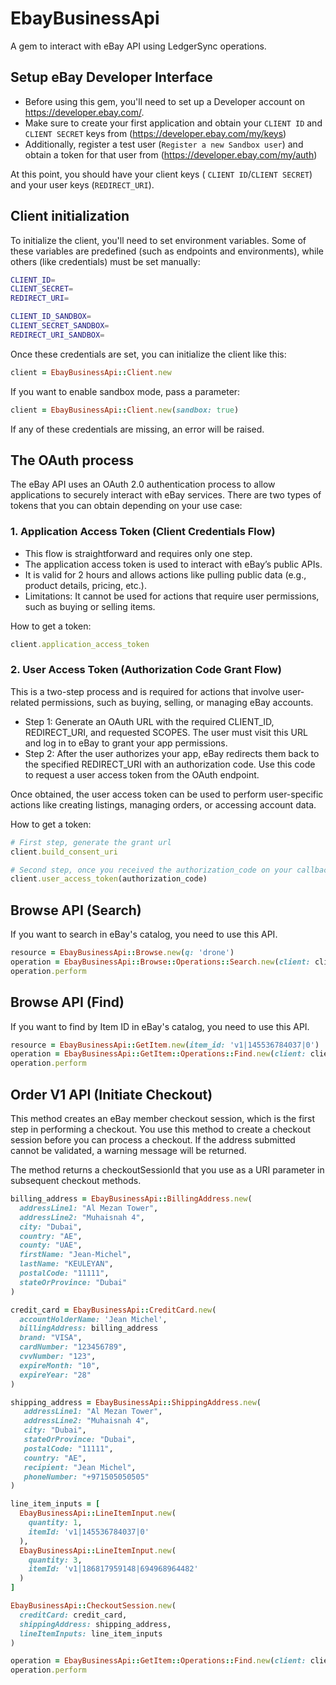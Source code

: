 # EbayBusinessApi

A gem to interact with eBay API using LedgerSync operations.

## Setup eBay Developer Interface

- Before using this gem, you'll need to set up a Developer account on https://developer.ebay.com/.
- Make sure to create your first application and obtain your `CLIENT ID` and `CLIENT SECRET` keys from (https://developer.ebay.com/my/keys)
- Additionally, register a test user (`Register a new Sandbox user`) and obtain a token for that user from (https://developer.ebay.com/my/auth)

At this point, you should have your client keys ( `CLIENT ID`/`CLIENT SECRET`) and your user keys (`REDIRECT_URI`).

## Client initialization

To initialize the client, you'll need to set environment variables. Some of these variables are predefined (such as endpoints and environments), while others (like credentials) must be set manually:
```sh
CLIENT_ID=
CLIENT_SECRET=
REDIRECT_URI=

CLIENT_ID_SANDBOX=
CLIENT_SECRET_SANDBOX=
REDIRECT_URI_SANDBOX=
```

Once these credentials are set, you can initialize the client like this:
```ruby
client = EbayBusinessApi::Client.new
```

If you want to enable sandbox mode, pass a parameter:
```ruby
client = EbayBusinessApi::Client.new(sandbox: true)
```

If any of these credentials are missing, an error will be raised.

## The OAuth process

The eBay API uses an OAuth 2.0 authentication process to allow applications to securely interact with eBay services. There are two types of tokens that you can obtain depending on your use case:

### 1. Application Access Token (Client Credentials Flow)

- This flow is straightforward and requires only one step.
- The application access token is used to interact with eBay’s public APIs.
- It is valid for 2 hours and allows actions like pulling public data (e.g., product details, pricing, etc.).
- Limitations: It cannot be used for actions that require user permissions, such as buying or selling items.

How to get a token:
```ruby
client.application_access_token
```

### 2. User Access Token (Authorization Code Grant Flow)

This is a two-step process and is required for actions that involve user-related permissions, such as buying, selling, or managing eBay accounts.

- Step 1: Generate an OAuth URL with the required CLIENT_ID, REDIRECT_URI, and requested SCOPES. The user must visit this URL and log in to eBay to grant your app permissions.
- Step 2: After the user authorizes your app, eBay redirects them back to the specified REDIRECT_URI with an authorization code. Use this code to request a user access token from the OAuth endpoint.

Once obtained, the user access token can be used to perform user-specific actions like creating listings, managing orders, or accessing account data.

How to get a token:
```ruby
# First step, generate the grant url
client.build_consent_uri

# Second step, once you received the authorization_code on your callback controller action
client.user_access_token(authorization_code)
```

## Browse API (Search)
If you want to search in eBay's catalog, you need to use this API.

```ruby
resource = EbayBusinessApi::Browse.new(q: 'drone')
operation = EbayBusinessApi::Browse::Operations::Search.new(client: client, resource: resource)
operation.perform
```

## Browse API (Find)
If you want to find by Item ID in eBay's catalog, you need to use this API.

```ruby
resource = EbayBusinessApi::GetItem.new(item_id: 'v1|145536784037|0')
operation = EbayBusinessApi::GetItem::Operations::Find.new(client: client, resource: resource)
operation.perform
```

## Order V1 API (Initiate Checkout)

This method creates an eBay member checkout session, which is the first step in performing a checkout. You use this method to create a checkout session before you can process a checkout. If the address submitted cannot be validated, a warning message will be returned.

The method returns a checkoutSessionId that you use as a URI parameter in subsequent checkout methods.

```ruby
billing_address = EbayBusinessApi::BillingAddress.new(
  addressLine1: "Al Mezan Tower",
  addressLine2: "Muhaisnah 4",
  city: "Dubai",
  country: "AE",
  county: "UAE",
  firstName: "Jean-Michel",
  lastName: "KEULEYAN",
  postalCode: "11111",
  stateOrProvince: "Dubai"
)

credit_card = EbayBusinessApi::CreditCard.new(
  accountHolderName: 'Jean Michel',
  billingAddress: billing_address
  brand: "VISA",
  cardNumber: "123456789",
  cvvNumber: "123",
  expireMonth: "10",
  expireYear: "28"
)

shipping_address = EbayBusinessApi::ShippingAddress.new(
   addressLine1: "Al Mezan Tower",
   addressLine2: "Muhaisnah 4",
   city: "Dubai",
   stateOrProvince: "Dubai",
   postalCode: "11111",
   country: "AE",
   recipient: "Jean Michel",
   phoneNumber: "+971505050505"
)

line_item_inputs = [
  EbayBusinessApi::LineItemInput.new(
    quantity: 1,
    itemId: 'v1|145536784037|0'
  ),
  EbayBusinessApi::LineItemInput.new(
    quantity: 3,
    itemId: 'v1|186817959148|694968964482'
  )
]

EbayBusinessApi::CheckoutSession.new(
  creditCard: credit_card,
  shippingAddress: shipping_address,
  lineItemInputs: line_item_inputs
)

operation = EbayBusinessApi::GetItem::Operations::Find.new(client: client, resource: resource)
operation.perform
```
